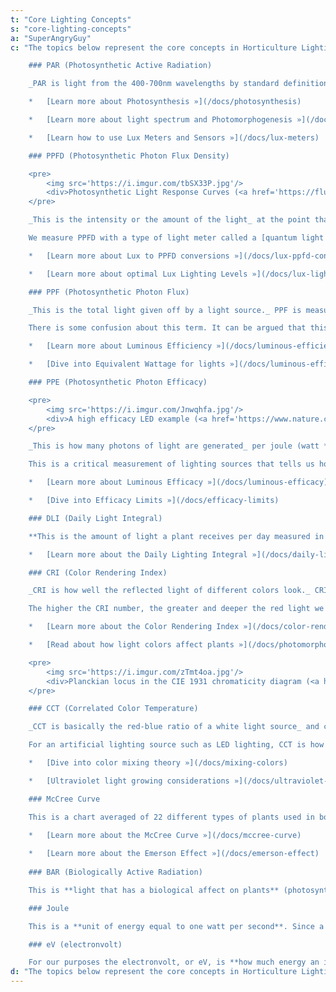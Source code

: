 ```yaml
---
t: "Core Lighting Concepts"
s: "core-lighting-concepts"
a: "SuperAngryGuy"
c: "The topics below represent the core concepts in Horticulture Lighting Theory. This article features basic definitions to get you started on this science.

    ### PAR (Photosynthetic Active Radiation)

    _PAR is light from the 400-700nm wavelengths by standard definition_ (far red light that has a wavelength longer than 700nm is not be included). It is important to understand PAR is what we measure and not a unit of measurement: for example, '300 PAR' makes no sense because the person could be talking about PAR watts. As a reference, around 4.6 µmol/m2/sec is one PAR watt/m2 for white light (CRI 80).

    *   [Learn more about Photosynthesis »](/docs/photosynthesis)

    *   [Learn more about light spectrum and Photomorphogenesis »](/docs/photomorphogenesis)

    *   [Learn how to use Lux Meters and Sensors »](/docs/lux-meters)

    ### PPFD (Photosynthetic Photon Flux Density)

    <pre>
        <img src='https://i.imgur.com/tbSX33P.jpg'/>
        <div>Photosynthetic Light Response Curves (<a href='https://fluence.science/science-articles/horticulture-lighting-metrics/'>source</a>)</div>
    </pre>

    _This is the intensity or the amount of the light_ at the point that the measurement was made. **Lux is a close white light equivalent.** PPFD is measured in units of µmol/m2/sec or 'micromoles per square meter per second' also written as µmol m-2 s-1. This unit of light alone tells nothing about the wavelength(s) of light, only the amount of PAR when measuring PAR in this unit.

    We measure PPFD with a type of light meter called a [quantum light meter](https://amzn.to/3yiwoSy). Quantum in this case is not some gimmick marketing term but rather to emphasize that the meter is measuring the actual number of photons, the quanta or individual particle of the electromagnetic field, being radiated to a space (such as the top of a plant canopy).

    *   [Learn more about Lux to PPFD conversions »](/docs/lux-ppfd-conversion)

    *   [Learn more about optimal Lux Lighting Levels »](/docs/lux-lighting-levels)

    ### PPF (Photosynthetic Photon Flux)

    _This is the total light given off by a light source._ PPF is measured in µmol/sec or 'micromoles per second' also written as µmol s-1. **Lumens is a close white light equivalent**. PPE times the wattage of the light equals PPF.

    There is some confusion about this term. It can be argued that this is the same as PPFD but it is being defined by [ASABE](https://asabe.org) and will most certainly be accepted as an industry standard to define how much light is being given radiated by a lighting source. It can be a bit naive to use PPF to try to calculate PPFD numbers: if you do then be sure that you over estimate.

    *   [Learn more about Luminous Efficiency »](/docs/luminous-efficiency)

    *   [Dive into Equivalent Wattage for lights »](/docs/luminous-efficiency)

    ### PPE (Photosynthetic Photon Efficacy)

    <pre>
        <img src='https://i.imgur.com/Jnwqhfa.jpg'/>
        <div>A high efficacy LED example (<a href='https://www.nature.com/articles/s41438-020-0283-7'>source</a>)</div>
    </pre>

    _This is how many photons of light are generated_ per joule (watt * second) of energy input. PPF/Watts will give the PPE. **Lumens per watt is a close white light equivalent.** PPE is measured in µmol/joule or 'micromoles per joule' also written as µmol/J.

    This is a critical measurement of lighting sources that tells us how much light is being radiated per amount of energy consumed by the light source. It is literally a metric of how many photons are being produced per joule of energy input. Top end grow lights put out about 2.4 umol/joule, while low end lights are about 0.9-1.3 uMol/joule. With cheaper lights you may save money initially but you will get hit with much higher energy usage costs long term. As a general rule, don't buy a grow light for professional use unless you know the uMol/joule number.

    *   [Learn more about Luminous Efficacy »](/docs/luminous-efficacy)

    *   [Dive into Efficacy Limits »](/docs/efficacy-limits)

    ### DLI (Daily Light Integral)

    **This is the amount of light a plant receives per day measured in mol/m2/d** or 'moles per square meter per day'. An easy way to quickly calculate the DLI is to take 100 umol/m2/sec * 24 hours = DLI of 8.5. We can say that 24 hour lighting at 200 umol/m2/sec is a DLI of 17 mol/m2/day. If I have 400 umol/m2/sec of light for 16 hours per day then the DLI is 4 * 8.5 constant * (16/24) of a day = round up to DLI of 23 mol/m2/day. The constant is actually 8.6 for 100 umol/m2/sec at 24 hour lighting but 8.5 is easier to calculate.

    *   [Learn more about the Daily Lighting Integral »](/docs/daily-lighting-integral)

    ### CRI (Color Rendering Index)

    _CRI is how well the reflected light of different colors look._ CRI 90 and above light will have deeper reds that will read lower with a lux meter, although the true PPFD levels may be the same. The deeper reds is why CRI 80 and 90 have different lux to PPFD conversion values. Roughly speaking, a CRI 100 light has a luminous efficacy of around 250-260 LPW (lumens per watt) at 100% efficiency, CRI 95 is 280 LPW, CRI 90 is 300 LPW, and CRI 80 is 320 LPW. In the real world, these numbers can vary by 10% or so.

    The higher the CRI number, the greater and deeper the red light we will have. Our eyes have less red light sensitivity compared to other colors, so a really high CRI light will have less lumens per watt although there may be the same amount of light being produced as umol/sec and as perceived by the plant.

    *   [Learn more about the Color Rendering Index »](/docs/color-rendering-index)

    *   [Read about how light colors affect plants »](/docs/photomorphogenesis)

    <pre>
        <img src='https://i.imgur.com/zTmt4oa.jpg'/>
        <div>Planckian locus in the CIE 1931 chromaticity diagram (<a href='https://en.wikipedia.org/wiki/Planckian_locus#/media/File:PlanckianLocus.png'>source</a>)</div>
    </pre>

    ### CCT (Correlated Color Temperature)

    _CCT is basically the red-blue ratio of a white light source_ and correlates to (i.e. appears to us as) the color temperature of a black body radiation source in degrees kelvin. Higher CCT, having more blue light, will keep plants more compact at a given lighting level. 3000K and 3500K are pretty common for all around use. Roughly speaking, 2700K is 10% blue, 4200K is 20% blue, and 6500K is 30% blue.

    For an artificial lighting source such as LED lighting, CCT is how white light is perceived. Cool white will have a higher blue light ratio and be at a higher CCT such as 6500K. Warm white will have a higher red light ratio and have a lower CCT such as 2700K. Higher color temperatures are common for vegetative growth since the higher blue light ration will help keep plants more compact.

    *   [Dive into color mixing theory »](/docs/mixing-colors)

    *   [Ultraviolet light growing considerations »](/docs/ultraviolet-growing)

    ### McCree Curve

    This is a chart averaged of 22 different types of plants used in botany that _shows the amount of photosynthesis that occurs by wavelength_. The McCree curve is only valid at 50 uMol/m2/sec of monochromatic light with the single leaf model but a useful starting point. The McCree curve is different than absorption curves of pigments isolated from a plant leaf and gives much more realistic information as to how plants respond to photosynthesis by wavelength.

    *   [Learn more about the McCree Curve »](/docs/mccree-curve)
    
    *   [Learn more about the Emerson Effect »](/docs/emerson-effect)
    
    ### BAR (Biologically Active Radiation)

    This is **light that has a biological affect on plants** (photosynthesis and light sensitive proteins) with a wavelength from 280-800nm. You'll rarely see BAR used but still it's important to know since in this definition far red light is included as well as UV light that may also affect plant growth and response. The numbers 280-800nm seem entirely arbitrary.

    ### Joule

    This is a **unit of energy equal to one watt per second**. Since a watt is volt times amperage you'll sometimes see this as VA for volt-ampere. If I have a 1000 watt light running for one second then 1000 joules of energy is consumed: if it runs for one hour then 3600 seconds * 1000 watts = 3,600,00 joules or 3.6 megajoules is consumed. So 3.6 megajoules is a kilowatt-hour (kWh) which is the unit of energy on your electrical bill. I pay about $.09 per kWh for my electricity which equals one penny for 400,000 joules of electricity.

    ### eV (electronvolt)

    For our purposes the electronvolt, or eV, is **how much energy an individual photon has** (although it is also be used to measure mass of electrons, protons, and the like due to mass-energy equivalence). Even though a photon has no mass it still has energy in the form of momentum. PAR photons have an energy range of 1.77 eV for a 700nm photon to 3.10 eV for a 400nm photon. One eV equals 1.602 * 10-19 joules of energy."
d: "The topics below represent the core concepts in Horticulture Lighting Theory: learn about PAR, PPFD, PPE, CCT, McCree Curve and the Emerson far red Effect. This article features basic definitions to get you started on this amazing science."
---
```

